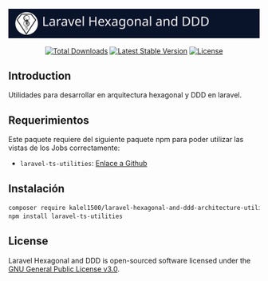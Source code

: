 ![Laravel Hexagonal and DDD](/art/title2.svg)
<!-- <p align="center">
    <img src="/art/title2.svg" alt="laravel hexagonal logo">
</p> -->

<p align="center">
    <!-- <a href="https://github.com/kalel1500/laravel-hexagonal-and-ddd-architecture-utilities/actions/workflows/tests.yml"><img src="https://github.com/kalel1500/laravel-hexagonal-and-ddd-architecture-utilities/actions/workflows/tests.yml/badge.svg" alt="Build Status"></a> -->
    <a href="https://packagist.org/packages/kalel1500/laravel-hexagonal-and-ddd-architecture-utilities" target="_blank"><img src="https://img.shields.io/packagist/dt/kalel1500/laravel-hexagonal-and-ddd-architecture-utilities" alt="Total Downloads"></a>
    <a href="https://packagist.org/packages/kalel1500/laravel-hexagonal-and-ddd-architecture-utilities" target="_blank"><img src="https://img.shields.io/packagist/v/kalel1500/laravel-hexagonal-and-ddd-architecture-utilities" alt="Latest Stable Version"></a>
    <a href="https://packagist.org/packages/kalel1500/laravel-hexagonal-and-ddd-architecture-utilities" target="_blank"><img src="https://img.shields.io/packagist/l/kalel1500/laravel-hexagonal-and-ddd-architecture-utilities" alt="License"></a>
</p>


## Introduction

Utilidades para desarrollar en arquitectura hexagonal y DDD en laravel.


## Requerimientos

Este paquete requiere del siguiente paquete npm para poder utilizar las vistas de los Jobs correctamente:

- `laravel-ts-utilities`: [Enlace a Github](https://github.com/kalel1500/laravel-ts-utilities)


## Instalación

```bash
composer require kalel1500/laravel-hexagonal-and-ddd-architecture-utilities
npm install laravel-ts-utilities
```


## License

Laravel Hexagonal and DDD is open-sourced software licensed under the [GNU General Public License v3.0](LICENSE).